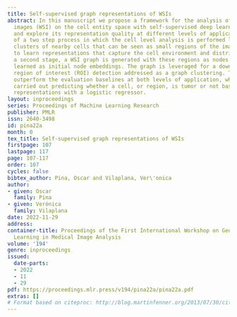 ```yaml
---
title: Self-supervised graph representations of WSIs
abstract: In this manuscript we propose a framework for the analysis of whole slide
  images (WSI) on the cell entity space with self-supervised deep learning on graphs
  and explore its representation quality at different levels of application. It consists
  of a two step process in which the cell level analysis is performed locally, by
  clusters of nearby cells that can be seen as small regions of the image, in order
  to learn representations that capture the cell environment and distribution. In
  a second stage, a WSI graph is generated with these regions as nodes and the representations
  learned as initial node embeddings. The graph is leveraged for a downstream task,
  region of interest (ROI) detection addressed as a graph clustering. The representations
  outperform the evaluation baselines at both levels of application, which has been
  carried out predicting whether a cell, or region, is tumor or not based on its learned
  representations with a logistic regressor.
layout: inproceedings
series: Proceedings of Machine Learning Research
publisher: PMLR
issn: 2640-3498
id: pina22a
month: 0
tex_title: Self-supervised graph representations of WSIs
firstpage: 107
lastpage: 117
page: 107-117
order: 107
cycles: false
bibtex_author: Pina, Oscar and Vilaplana, Ver\'onica
author:
- given: Oscar
  family: Pina
- given: Verónica
  family: Vilaplana
date: 2022-11-29
address:
container-title: Proceedings of the First International Workshop on Geometric Deep
  Learning in Medical Image Analysis
volume: '194'
genre: inproceedings
issued:
  date-parts:
  - 2022
  - 11
  - 29
pdf: https://proceedings.mlr.press/v194/pina22a/pina22a.pdf
extras: []
# Format based on citeproc: http://blog.martinfenner.org/2013/07/30/citeproc-yaml-for-bibliographies/
---
```

